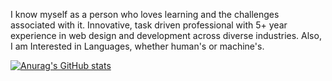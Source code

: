 I know myself as a person who loves learning and the challenges associated with it. 
Innovative, task driven professional with 5+ year experience in web design and development across diverse industries. 
Also, I am Interested in Languages, whether human's or machine's.

[![Anurag's GitHub stats](https://github-readme-stats.vercel.app/api?username=Hamed-Sotoudiyan)](https://github.com/anuraghazra/github-readme-stats)
